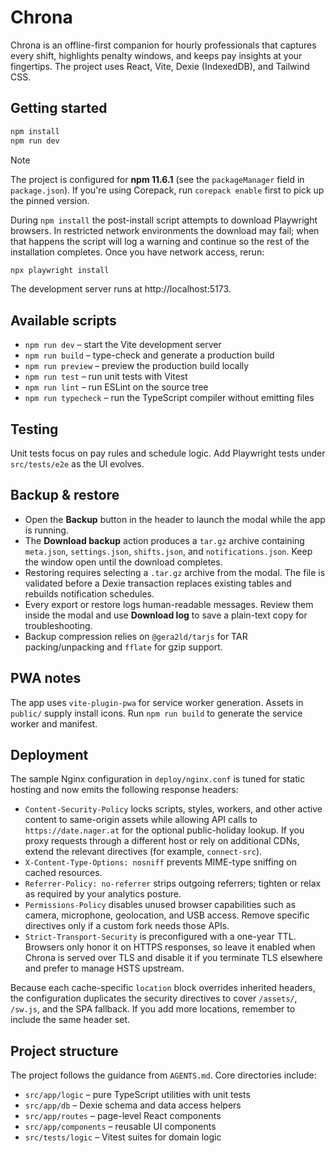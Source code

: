 # Chrona

Chrona is an offline-first companion for hourly professionals that captures every shift, highlights penalty windows, and keeps pay insights at your fingertips. The project uses React, Vite, Dexie (IndexedDB), and Tailwind CSS.

## Getting started

```bash
npm install
npm run dev
```

> [!NOTE]
> The project is configured for **npm 11.6.1** (see the `packageManager` field in `package.json`). If you're using Corepack, run `corepack enable` first to pick up the pinned version.

During `npm install` the post-install script attempts to download Playwright browsers. In restricted network environments the download may fail; when that happens the script will log a warning and continue so the rest of the installation completes. Once you have network access, rerun:

```bash
npx playwright install
```

The development server runs at http://localhost:5173.

## Available scripts

- `npm run dev` – start the Vite development server
- `npm run build` – type-check and generate a production build
- `npm run preview` – preview the production build locally
- `npm run test` – run unit tests with Vitest
- `npm run lint` – run ESLint on the source tree
- `npm run typecheck` – run the TypeScript compiler without emitting files

## Testing

Unit tests focus on pay rules and schedule logic. Add Playwright tests under `src/tests/e2e` as the UI evolves.

## Backup & restore

- Open the **Backup** button in the header to launch the modal while the app is running.
- The **Download backup** action produces a `tar.gz` archive containing `meta.json`, `settings.json`, `shifts.json`, and `notifications.json`. Keep the window open until the download completes.
- Restoring requires selecting a `.tar.gz` archive from the modal. The file is validated before a Dexie transaction replaces existing tables and rebuilds notification schedules.
- Every export or restore logs human-readable messages. Review them inside the modal and use **Download log** to save a plain-text copy for troubleshooting.
- Backup compression relies on `@gera2ld/tarjs` for TAR packing/unpacking and `fflate` for gzip support.

## PWA notes

The app uses `vite-plugin-pwa` for service worker generation. Assets in `public/` supply install icons. Run `npm run build` to generate the service worker and manifest.

## Deployment

The sample Nginx configuration in `deploy/nginx.conf` is tuned for static hosting and now emits the following response headers:

- `Content-Security-Policy` locks scripts, styles, workers, and other active content to same-origin assets while allowing API calls to `https://date.nager.at` for the optional public-holiday lookup. If you proxy requests through a different host or rely on additional CDNs, extend the relevant directives (for example, `connect-src`).
- `X-Content-Type-Options: nosniff` prevents MIME-type sniffing on cached resources.
- `Referrer-Policy: no-referrer` strips outgoing referrers; tighten or relax as required by your analytics posture.
- `Permissions-Policy` disables unused browser capabilities such as camera, microphone, geolocation, and USB access. Remove specific directives only if a custom fork needs those APIs.
- `Strict-Transport-Security` is preconfigured with a one-year TTL. Browsers only honor it on HTTPS responses, so leave it enabled when Chrona is served over TLS and disable it if you terminate TLS elsewhere and prefer to manage HSTS upstream.

Because each cache-specific `location` block overrides inherited headers, the configuration duplicates the security directives to cover `/assets/`, `/sw.js`, and the SPA fallback. If you add more locations, remember to include the same header set.

## Project structure

The project follows the guidance from `AGENTS.md`. Core directories include:

- `src/app/logic` – pure TypeScript utilities with unit tests
- `src/app/db` – Dexie schema and data access helpers
- `src/app/routes` – page-level React components
- `src/app/components` – reusable UI components
- `src/tests/logic` – Vitest suites for domain logic
